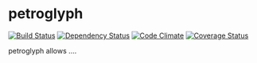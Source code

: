 # petroglyph

[![Build Status](https://travis-ci.org/eqot/petroglyph3.png?branch=master)](https://travis-ci.org/eqot/petroglyph3) [![Dependency Status](https://gemnasium.com/eqot/petroglyph3.png)](https://gemnasium.com/eqot/petroglyph3) [![Code Climate](https://codeclimate.com/repos/52963090f3ea0037390a1310/badges/f2581c515bd138de0ddc/gpa.png)](https://codeclimate.com/repos/52963090f3ea0037390a1310/feed) [![Coverage Status](https://coveralls.io/repos/eqot/petroglyph3/badge.png)](https://coveralls.io/r/eqot/petroglyph3)

petroglyph allows ....
